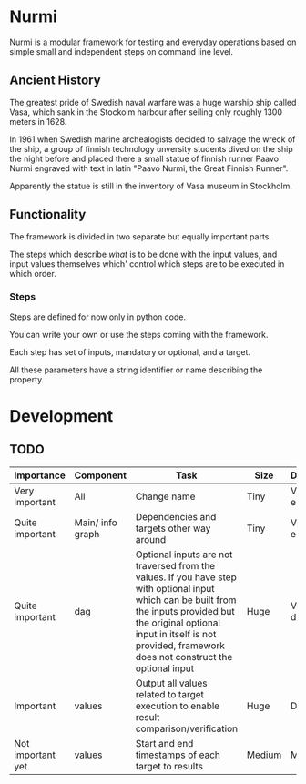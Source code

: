 # Nurmi
Nurmi is a modular framework for testing and everyday operations based on simple small and independent steps on command line level.

## Ancient History
The greatest pride of Swedish naval warfare was a huge warship ship called Vasa, which sank in the Stockolm harbour after seiling only roughly 1300 meters in 1628.

In 1961 when Swedish marine archealogists decided to salvage the wreck of the ship, a group of finnish technology unversity students dived on the ship the night before and placed there a small statue of finnish runner Paavo Nurmi engraved with text in latin "Paavo Nurmi, the Great Finnish Runner".

Apparently the statue is still in the inventory of Vasa museum in Stockholm.

## Functionality
The framework is divided in two separate but equally important parts. 

The steps which describe *what* is to be done with the input values, and input values themselves which' control which steps are to be executed in which order.

### Steps
Steps are defined for now only in python code.

You can write your own or use the steps coming with the framework.

Each step has set of inputs, mandatory or optional, and a target. 

All these parameters have a string identifier or name describing the property.

# Development

## TODO
| Importance        | Component        | Task                                                                                   | Size   | Difficulty     | 
|-------------------|------------------|----------------------------------------------------------------------------------------|--------|----------------|
| Very important    | All              | Change name                                                                            | Tiny   | Very easy      |
| Quite important   | Main/ info graph | Dependencies and targets other way around                                                                                                                                                                                               | Tiny   | Very easy      |
| Quite important   | dag              | Optional inputs are not traversed from the values. If you have step with optional input which can be built from the inputs provided but the original optional input in itself is not provided, framework does not construct the optional input | Huge   | Very difficult |
| Important         | values           | Output all values related to target execution to enable result comparison/verification | Huge   | Difficult      |
| Not important yet | values           | Start and end timestamps of each target to results                                     | Medium | Medium         |
